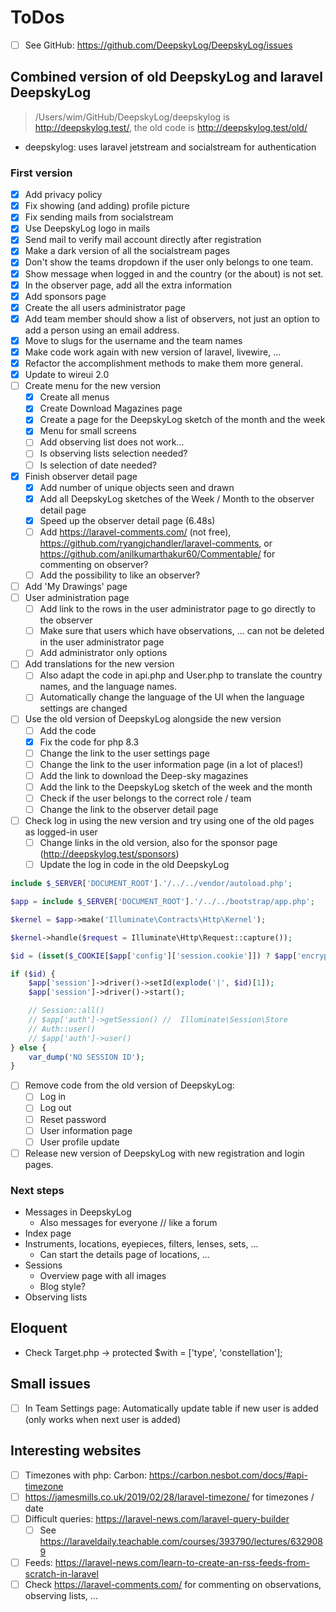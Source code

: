 # ToDos

+ [ ] See GitHub: <https://github.com/DeepskyLog/DeepskyLog/issues>

## Combined version of old DeepskyLog and laravel DeepskyLog

> /Users/wim/GitHub/DeepskyLog/deepskylog is http://deepskylog.test/, the old code is http://deepskylog.test/old/

+ deepskylog: uses laravel jetstream and socialstream for authentication

### First version

+ [X] Add privacy policy
+ [X] Fix showing (and adding) profile picture
+ [X] Fix sending mails from socialstream
+ [X] Use DeepskyLog logo in mails
+ [X] Send mail to verify mail account directly after registration
+ [X] Make a dark version of all the socialstream pages
+ [X] Don't show the teams dropdown if the user only belongs to one team.
+ [X] Show message when logged in and the country (or the about) is not set.
+ [X] In the observer page, add all the extra information
+ [X] Add sponsors page
+ [X] Create the all users administrator page
+ [X] Add team member should show a list of observers, not just an option to add a person using an email address.
+ [X] Move to slugs for the username and the team names
+ [X] Make code work again with new version of laravel, livewire, ...
+ [X] Refactor the accomplishment methods to make them more general.
+ [X] Update to wireui 2.0
+ [ ] Create menu for the new version
    + [X] Create all menus
    + [X] Create Download Magazines page
    + [X] Create a page for the DeepskyLog sketch of the month and the week
    + [X] Menu for small screens
    + [ ] Add observing list does not work...
    + [ ] Is observing lists selection needed?
    + [ ] Is selection of date needed?
+ [X] Finish observer detail page
    + [X] Add number of unique objects seen and drawn
    + [X] Add all DeepskyLog sketches of the Week / Month to the observer detail page
    + [X] Speed up the observer detail page (6.48s)
    + [ ] Add https://laravel-comments.com/ (not free), https://github.com/ryangjchandler/laravel-comments,
      or https://github.com/anilkumarthakur60/Commentable/ for commenting on observer?
    + [ ] Add the possibility to like an observer?
+ [ ] Add 'My Drawings' page
+ [ ] User administration page
    + [ ] Add link to the rows in the user administrator page to go directly to the observer
    + [ ] Make sure that users which have observations, ... can not be deleted in the user administrator page
    + [ ] Add administrator only options
+ [ ] Add translations for the new version
    + [ ] Also adapt the code in api.php and User.php to translate the country names, and the language names.
    + [ ] Automatically change the language of the UI when the language settings are changed
+ [ ] Use the old version of DeepskyLog alongside the new version
    + [ ] Add the code
    + [X] Fix the code for php 8.3
    + [ ] Change the link to the user settings page
    + [ ] Change the link to the user information page (in a lot of places!)
    + [ ] Add the link to download the Deep-sky magazines
    + [ ] Add the link to the DeepskyLog sketch of the week and the month
    + [ ] Check if the user belongs to the correct role / team
    + [ ] Change the link to the observer detail page
+ [ ] Check log in using the new version and try using one of the old pages as logged-in user
    + [ ] Change links in the old version, also for the sponsor page (http://deepskylog.test/sponsors)
    + [ ] Update the log in code in the old DeepskyLog

```php
include $_SERVER['DOCUMENT_ROOT'].'/../../vendor/autoload.php';

$app = include $_SERVER['DOCUMENT_ROOT'].'/../../bootstrap/app.php';

$kernel = $app->make('Illuminate\Contracts\Http\Kernel');

$kernel->handle($request = Illuminate\Http\Request::capture());

$id = (isset($_COOKIE[$app['config']['session.cookie']]) ? $app['encrypter']->decrypt($_COOKIE[$app['config']['session.cookie']], false) : null);

if ($id) {
    $app['session']->driver()->setId(explode('|', $id)[1]);
    $app['session']->driver()->start();

    // Session::all()
    // $app['auth']->getSession() //  Illuminate\Session\Store
    // Auth::user()
    // $app['auth']->user()
} else {
    var_dump('NO SESSION ID');
}
```

+ [ ] Remove code from the old version of DeepskyLog:
    + [ ] Log in
    + [ ] Log out
    + [ ] Reset password
    + [ ] User information page
    + [ ] User profile update
+ [ ] Release new version of DeepskyLog with new registration and login pages.

### Next steps

+ Messages in DeepskyLog
    + Also messages for everyone // like a forum
+ Index page
+ Instruments, locations, eyepieces, filters, lenses, sets, ...
    + Can start the details page of locations, ...
+ Sessions
    + Overview page with all images
    + Blog style?
+ Observing lists

## Eloquent

+ Check Target.php -> protected $with = ['type', 'constellation'];

## Small issues

+ [ ] In Team Settings page: Automatically update table if new user is added (only works when next user is added)

## Interesting websites

+ [ ] Timezones with php: Carbon: <https://carbon.nesbot.com/docs/#api-timezone>
+ [ ] <https://jamesmills.co.uk/2019/02/28/laravel-timezone/> for timezones / date
+ [ ] Difficult queries: <https://laravel-news.com/laravel-query-builder>
    + [ ] See https://laraveldaily.teachable.com/courses/393790/lectures/6329089
+ [ ] Feeds: https://laravel-news.com/learn-to-create-an-rss-feeds-from-scratch-in-laravel
+ [ ] Check https://laravel-comments.com/ for commenting on observations, observing lists, ...
